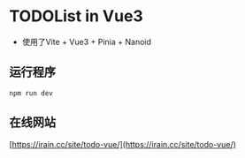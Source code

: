 # TODOList in Vue3

- 使用了Vite + Vue3 + Pinia + Nanoid

## 运行程序
```
npm run dev
```

## 在线网站
[https://irain.cc/site/todo-vue/](https://irain.cc/site/todo-vue/)